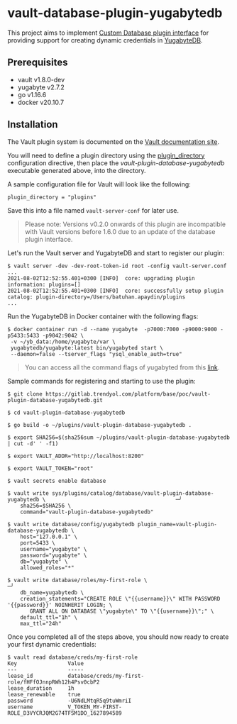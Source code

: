 #  vault-database-plugin-yugabytedb
This project aims to implement [Custom Database plugin interface](https://www.vaultproject.io/docs/secrets/databases/custom) for providing support for creating dynamic credentials in [YugabyteDB](https://docs.yugabyte.com).

## Prerequisites

* vault v1.8.0-dev
* yugabyte v2.7.2
* go v1.16.6
* docker v20.10.7

## Installation

The Vault plugin system is documented on the [Vault documentation site](https://www.vaultproject.io/docs/internals/plugins).

You will need to define a plugin directory using the [plugin_directory](https://www.vaultproject.io/docs/configuration#plugin_directory) configuration directive, then place the _vault-plugin-database-yugabytedb_ executable generated above, into the directory.

A sample configuration file for Vault will look like the following:

```HCL
plugin_directory = "plugins"
```

Save this into a file named `vault-server-conf` for later use.

> Please note: Versions v0.2.0 onwards of this plugin are incompatible with Vault versions before 1.6.0 due to an update of the database plugin interface.

Let's run the Vault server and YugabyteDB and start to register our plugin:

```shell
$ vault server -dev -dev-root-token-id root -config vault-server.conf
...
2021-08-02T12:52:55.401+0300 [INFO]  core: upgrading plugin information: plugins=[]
2021-08-02T12:52:55.401+0300 [INFO]  core: successfully setup plugin catalog: plugin-directory=/Users/batuhan.apaydin/plugins
...
```

Run the YugabyteDB in Docker container with the following flags:

```shell
$ docker container run -d --name yugabyte  -p7000:7000 -p9000:9000 -p5433:5433 -p9042:9042 \
 -v ~/yb_data:/home/yugabyte/var \
 yugabytedb/yugabyte:latest bin/yugabyted start \
 --daemon=false --tserver_flags "ysql_enable_auth=true"
```

> You can access all the command flags of yugabyted from this [link](https://docs.yugabyte.com/latest/reference/configuration/yugabyted/).

Sample commands for registering and starting to use the plugin:

```shell
$ git clone https://gitlab.trendyol.com/platform/base/poc/vault-plugin-database-yugabytedb.git 

$ cd vault-plugin-database-yugabytedb

$ go build -o ~/plugins/vault-plugin-database-yugabytedb .

$ export SHA256=$(sha256sum ~/plugins/vault-plugin-database-yugabytedb | cut -d' ' -f1)

$ export VAULT_ADDR="http://localhost:8200"

$ export VAULT_TOKEN="root"

$ vault secrets enable database

$ vault write sys/plugins/catalog/database/vault-plugin-database-yugabytedb \                                         ─╯
    sha256=$SHA256 \
    command="vault-plugin-database-yugabytedb"

$ vault write database/config/yugabytedb plugin_name=vault-plugin-database-yugabytedb \
    host="127.0.0.1" \
    port=5433 \
    username="yugabyte" \
    password="yugabyte" \
    db="yugabyte" \
    allowed_roles="*"

$ vault write database/roles/my-first-role \                                                                          ─╯
    db_name=yugabytedb \
    creation_statements="CREATE ROLE \"{{username}}\" WITH PASSWORD '{{password}}' NOINHERIT LOGIN; \
       GRANT ALL ON DATABASE \"yugabyte\" TO \"{{username}}\";" \
    default_ttl="1h" \
    max_ttl="24h"
```

Once you completed all of the steps above, you should now ready to create your first dynamic credentials:

```shell
$ vault read database/creds/my-first-role
Key                Value
---                -----
lease_id           database/creds/my-first-role/fHFfOJnnpRWh12h4Psv0cbP2
lease_duration     1h
lease_renewable    true
password           -U6NdLMtqR5q9tuWmriI
username           V_TOKEN_MY-FIRST-ROLE_D3VYCRJQM2G74TFSM1DO_1627894589
```
